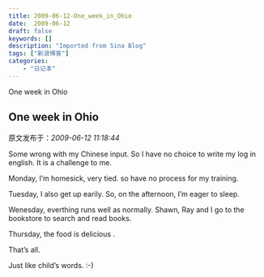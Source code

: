 ```yaml
---
title: 2009-06-12-One_week_in_Ohio
date:  2009-06-12
draft: false
keywords: []
description: "Imported from Sina Blog"
tags: ["新浪博客"]
categories: 
    - "日记本"
---
```

One week in Ohio
## One week in Ohio

 原文发布于：*2009-06-12 11:18:44*

Some wrong with my Chinese input. So I have no choice to write
my log in english. It is a challenge to me. 

Monday, I’m homesick, very tied. so have no process for my
training.

Tuesday, I also get up earily. So, on the afternoon, I’m eager
to sleep.

Wenesday, everthing runs well as normally. Shawn, Ray and I go
to the bookstore to search and read books.

Thursday, the food is delicious .

 

That’s all.

Just like child’s words. &#58;-)


